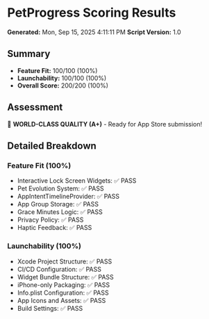 # PetProgress Scoring Results

**Generated:** Mon, Sep 15, 2025  4:11:11 PM
**Script Version:** 1.0

## Summary

- **Feature Fit:** 100/100 (100%)
- **Launchability:** 100/100 (100%)
- **Overall Score:** 200/200 (100%)

## Assessment

🎉 **WORLD-CLASS QUALITY (A+)** - Ready for App Store submission!

## Detailed Breakdown

### Feature Fit (100%)
- Interactive Lock Screen Widgets: ✅ PASS
- Pet Evolution System: ✅ PASS
- AppIntentTimelineProvider: ✅ PASS
- App Group Storage: ✅ PASS
- Grace Minutes Logic: ✅ PASS
- Privacy Policy: ✅ PASS
- Haptic Feedback: ✅ PASS

### Launchability (100%)
- Xcode Project Structure: ✅ PASS
- CI/CD Configuration: ✅ PASS
- Widget Bundle Structure: ✅ PASS
- iPhone-only Packaging: ✅ PASS
- Info.plist Configuration: ✅ PASS
- App Icons and Assets: ✅ PASS
- Build Settings: ✅ PASS
